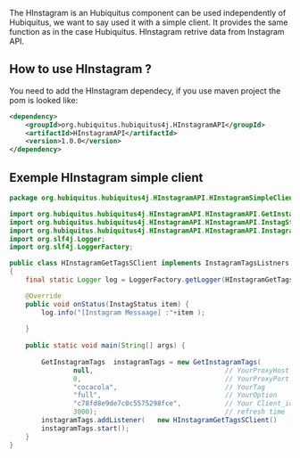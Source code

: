The HInstagram is an Hubiquitus component can be used independently of Hubiquitus, we want to say used it with a simple client. It provides the same function as in the case Hubiquitus. HInstagram retrive data from Instagram API.

## How to use HInstagram ?

You need to add the HInstagram dependecy, if  you use maven project the pom is looked like:

```xml
<dependency>
	<groupId>org.hubiquitus.hubiquitus4j.HInstagramAPI</groupId>
	<artifactId>HInstagramAPI</artifactId>
	<version>1.0.0</version>
</dependency>
```

## Exemple HInstagram simple client

```java
package org.hubiquitus.hubiquitus4j.HInstagramAPI.HInstagramSimpleClient;

import org.hubiquitus.hubiquitus4j.HInstagramAPI.HInstagramAPI.GetInstagramTags;
import org.hubiquitus.hubiquitus4j.HInstagramAPI.HInstagramAPI.InstagStatus;
import org.hubiquitus.hubiquitus4j.HInstagramAPI.HInstagramAPI.InstagramTagsListners;
import org.slf4j.Logger;
import org.slf4j.LoggerFactory;

public class HInstagramGetTagsSClient implements InstagramTagsListners
{
	final static Logger log = LoggerFactory.getLogger(HInstagramGetTagsSClient.class);

	@Override
	public void onStatus(InstagStatus item) {
		log.info("[Instagram Messaage] :"+item );
		
	}
   
	public static void main(String[] args) {
		
		GetInstagramTags  instagramTags = new GetInstagramTags(
				null,                                 // YourProxyHost if any else null
				0,                                    // YourProxyPort if any else 0
				"cocacola",                           // YourTag
				"full",                               // YourOption 
				"c78fd8e9de7c0c5575298fce",           // Your Client_id
				3000);                                // refresh time
		instagramTags.addListener(   new HInstagramGetTagsSClient()   );	
		instagramTags.start();		
	}
}
```

